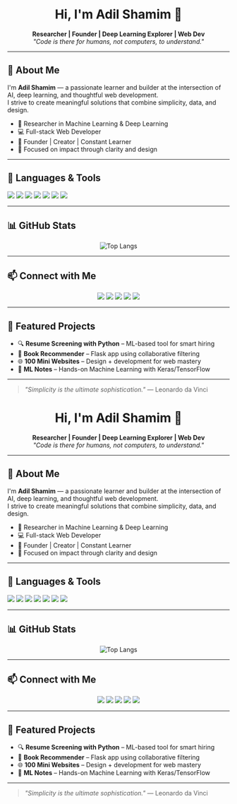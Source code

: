 <h1 align="center">Hi, I'm Adil Shamim 👋</h1>

<p align="center">
  <b>Researcher | Founder | Deep Learning Explorer | Web Dev</b><br/>
  <em>"Code is there for humans, not computers, to understand."</em>
</p>

---

## 🧠 About Me

I'm **Adil Shamim** — a passionate learner and builder at the intersection of AI, deep learning, and thoughtful web development.  
I strive to create meaningful solutions that combine simplicity, data, and design.

- 🧪 Researcher in Machine Learning & Deep Learning  
- 💻 Full-stack Web Developer  
- 🚀 Founder | Creator | Constant Learner  
- 🎯 Focused on impact through clarity and design  

---

## 🚀 Languages & Tools

<p align="left">
  <img src="https://img.shields.io/badge/Python-3776AB?style=for-the-badge&logo=python&logoColor=white"/>
  <img src="https://img.shields.io/badge/TensorFlow-FF6F00?style=for-the-badge&logo=tensorflow&logoColor=white"/>
  <img src="https://img.shields.io/badge/Keras-D00000?style=for-the-badge&logo=keras&logoColor=white"/>
  <img src="https://img.shields.io/badge/Jupyter-F37626?style=for-the-badge&logo=jupyter&logoColor=white"/>
  <img src="https://img.shields.io/badge/Pandas-150458?style=for-the-badge&logo=pandas&logoColor=white"/>
  <img src="https://img.shields.io/badge/Numpy-013243?style=for-the-badge&logo=numpy&logoColor=white"/>
  <img src="https://img.shields.io/badge/VS%20Code-007ACC?style=for-the-badge&logo=visual-studio-code&logoColor=white"/>
</p>

---

## 📊 GitHub Stats

<p align="center">
  <img src="https://github-readme-stats.vercel.app/api/top-langs/?username=AdilShamim8&theme=radical&layout=compact&langs_count=8" alt="Top Langs" />
</p>

---

## 📫 Connect with Me

<p align="center">
  <a href="https://twitter.com/adil_shamim8"><img src="https://img.shields.io/badge/Twitter-1DA1F2?style=for-the-badge&logo=twitter&logoColor=white"></a>
  <a href="https://linkedin.com/in/adilshamim8"><img src="https://img.shields.io/badge/LinkedIn-0077B5?style=for-the-badge&logo=linkedin&logoColor=white"></a>
  <a href="https://leetcode.com/u/AdilShamim8"><img src="https://img.shields.io/badge/LeetCode-FFA116?style=for-the-badge&logo=leetcode&logoColor=white"></a>
  <a href="https://www.kaggle.com/adilshamim8"><img src="https://img.shields.io/badge/Kaggle-20BEFF?style=for-the-badge&logo=kaggle&logoColor=white"></a>
  <a href="https://drive.google.com/file/d/1piRlmRj7sKd8arAKm4a3ChuZ_whWiewN/view"><img src="https://img.shields.io/badge/Resume-DC143C?style=for-the-badge&logo=adobe&logoColor=white"></a>
</p>

---

## 📁 Featured Projects

- 🔍 **Resume Screening with Python** – ML-based tool for smart hiring  
- 📘 **Book Recommender** – Flask app using collaborative filtering  
- 🌐 **100 Mini Websites** – Design + development for web mastery  
- 📓 **ML Notes** – Hands-on Machine Learning with Keras/TensorFlow  

---

> *"Simplicity is the ultimate sophistication."* — Leonardo da Vinci
<h1 align="center">Hi, I'm Adil Shamim 👋</h1>

<p align="center">
  <b>Researcher | Founder | Deep Learning Explorer | Web Dev</b><br/>
  <em>"Code is there for humans, not computers, to understand."</em>
</p>

---

## 🧠 About Me

I'm **Adil Shamim** — a passionate learner and builder at the intersection of AI, deep learning, and thoughtful web development.  
I strive to create meaningful solutions that combine simplicity, data, and design.

- 🧪 Researcher in Machine Learning & Deep Learning  
- 💻 Full-stack Web Developer  
- 🚀 Founder | Creator | Constant Learner  
- 🎯 Focused on impact through clarity and design  

---

## 🚀 Languages & Tools

<p align="left">
  <img src="https://img.shields.io/badge/Python-3776AB?style=for-the-badge&logo=python&logoColor=white"/>
  <img src="https://img.shields.io/badge/TensorFlow-FF6F00?style=for-the-badge&logo=tensorflow&logoColor=white"/>
  <img src="https://img.shields.io/badge/Keras-D00000?style=for-the-badge&logo=keras&logoColor=white"/>
  <img src="https://img.shields.io/badge/Jupyter-F37626?style=for-the-badge&logo=jupyter&logoColor=white"/>
  <img src="https://img.shields.io/badge/Pandas-150458?style=for-the-badge&logo=pandas&logoColor=white"/>
  <img src="https://img.shields.io/badge/Numpy-013243?style=for-the-badge&logo=numpy&logoColor=white"/>
  <img src="https://img.shields.io/badge/VS%20Code-007ACC?style=for-the-badge&logo=visual-studio-code&logoColor=white"/>
</p>

---

## 📊 GitHub Stats

<p align="center">
  <img src="https://github-readme-stats.vercel.app/api/top-langs/?username=AdilShamim8&theme=radical&layout=compact&langs_count=8" alt="Top Langs" />
</p>

---

## 📫 Connect with Me

<p align="center">
  <a href="https://twitter.com/adil_shamim8"><img src="https://img.shields.io/badge/Twitter-1DA1F2?style=for-the-badge&logo=twitter&logoColor=white"></a>
  <a href="https://linkedin.com/in/adilshamim8"><img src="https://img.shields.io/badge/LinkedIn-0077B5?style=for-the-badge&logo=linkedin&logoColor=white"></a>
  <a href="https://leetcode.com/u/AdilShamim8"><img src="https://img.shields.io/badge/LeetCode-FFA116?style=for-the-badge&logo=leetcode&logoColor=white"></a>
  <a href="https://www.kaggle.com/adilshamim8"><img src="https://img.shields.io/badge/Kaggle-20BEFF?style=for-the-badge&logo=kaggle&logoColor=white"></a>
  <a href="https://drive.google.com/file/d/1piRlmRj7sKd8arAKm4a3ChuZ_whWiewN/view"><img src="https://img.shields.io/badge/Resume-DC143C?style=for-the-badge&logo=adobe&logoColor=white"></a>
</p>

---

## 📁 Featured Projects

- 🔍 **Resume Screening with Python** – ML-based tool for smart hiring  
- 📘 **Book Recommender** – Flask app using collaborative filtering  
- 🌐 **100 Mini Websites** – Design + development for web mastery  
- 📓 **ML Notes** – Hands-on Machine Learning with Keras/TensorFlow  

---

> *"Simplicity is the ultimate sophistication."* — Leonardo da Vinci
